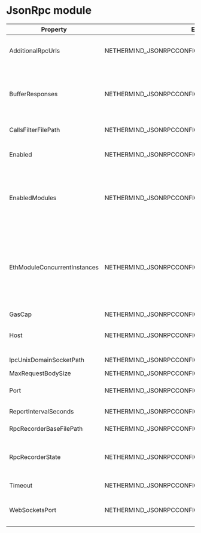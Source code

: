 # JsonRpc module

| Property                     | Env Variable                                            | Description                                                                                                                                                                                                                                                                                                                                                                                                            | Default                                                                      |
| ---------------------------- | ------------------------------------------------------- | ---------------------------------------------------------------------------------------------------------------------------------------------------------------------------------------------------------------------------------------------------------------------------------------------------------------------------------------------------------------------------------------------------------------------- | ---------------------------------------------------------------------------- |
| AdditionalRpcUrls            | NETHERMIND\_JSONRPCCONFIG\_ADDITIONALRPCURLS            | Defines additional RPC urls to listen on. Example url format: \["http://127.0.0.1:8550\|http\|eth;net;web3", "http://localhost:8560\|http;ws\|eth;net"]                                                                                                                                                                                                                                                                | \[]                                                                          |
| BufferResponses              | NETHERMIND\_JSONRPCCONFIG\_BUFFERRESPONSES              | Buffer responses before sending them to client. This allows to set Content-Length in response instead of using Transfer-Encoding: chunked. This may degrade performance on big responses. Max buffered response size is 2GB, chunked responses can be bigger.                                                                                                                                                          | false                                                                        |
| CallsFilterFilePath          | NETHERMIND\_JSONRPCCONFIG\_CALLSFILTERFILEPATH          | A path to a file that contains a list of new-line separated approved JSON RPC calls                                                                                                                                                                                                                                                                                                                                    | Data/jsonrpc.filter                                                          |
| Enabled                      | NETHERMIND\_JSONRPCCONFIG\_ENABLED                      | Defines whether the JSON RPC service is enabled on node startup. Configure host nad port if default values do not work for you.                                                                                                                                                                                                                                                                                        | false                                                                        |
| EnabledModules               | NETHERMIND\_JSONRPCCONFIG\_ENABLEDMODULES               | Defines which RPC modules should be enabled. Built in modules are: Admin, Baseline, Clique, Consensus, Db, Debug, Deposit, Erc20, Eth, Evm, Health Mev, NdmConsumer, NdmProvider, Net, Nft, Parity, Personal, Proof, Subscribe, Trace, TxPool, Vault, Web3.                                                                                                                                                            | \[Eth, Subscribe, Trace, TxPool, Web3, Personal, Proof, Net, Parity, Health] |
| EthModuleConcurrentInstances | NETHERMIND\_JSONRPCCONFIG\_ETHMODULECONCURRENTINSTANCES | Number of concurrent instances for non-sharable calls (eth\_call, eth\_estimateGas, eth\_getLogs, eth\_newFilter, eth\_newBlockFilter, eth\_newPendingTransactionFilter, eth\_uninstallFilter). This will limit load on the node CPU and IO to reasonable levels. If this limit is exceeded on Http calls 503 Service Unavailable will be returned along with Json RPC error. Defaults to number of logical processes. |                                                                              |
| GasCap                       | NETHERMIND\_JSONRPCCONFIG\_GASCAP                       | Gas limit for eth\_call and eth\_estimateGas                                                                                                                                                                                                                                                                                                                                                                           | 100000000                                                                    |
| Host                         | NETHERMIND\_JSONRPCCONFIG\_HOST                         | Host for JSON RPC calls. Ensure the firewall is configured when enabling JSON RPC. If it does not work with 117.0.0.1 try something like 10.0.0.4 or 192.168.0.1                                                                                                                                                                                                                                                       | "127.0.0.1"                                                                  |
| IpcUnixDomainSocketPath      | NETHERMIND\_JSONRPCCONFIG\_IPCUNIXDOMAINSOCKETPATH      | The path to connect a unix domain socket over.                                                                                                                                                                                                                                                                                                                                                                         |                                                                              |
| MaxRequestBodySize           | NETHERMIND\_JSONRPCCONFIG\_MAXREQUESTBODYSIZE           | Max HTTP request body size                                                                                                                                                                                                                                                                                                                                                                                             | 30000000                                                                     |
| Port                         | NETHERMIND\_JSONRPCCONFIG\_PORT                         | Port number for JSON RPC calls. Ensure the firewall is configured when enabling JSON RPC.                                                                                                                                                                                                                                                                                                                              | 8545                                                                         |
| ReportIntervalSeconds        | NETHERMIND\_JSONRPCCONFIG\_REPORTINTERVALSECONDS        | Interval between the JSON RPC stats report log                                                                                                                                                                                                                                                                                                                                                                         | 300                                                                          |
| RpcRecorderBaseFilePath      | NETHERMIND\_JSONRPCCONFIG\_RPCRECORDERBASEFILEPATH      | Base file path for diagnostic JSON RPC recorder.                                                                                                                                                                                                                                                                                                                                                                       | "logs/rpc.{counter}.txt"                                                     |
| RpcRecorderState             | NETHERMIND\_JSONRPCCONFIG\_RPCRECORDERSTATE             | Defines whether the JSON RPC diagnostic recording is enabled on node startup. Do not enable unless you are a DEV diagnosing issues with JSON RPC. Possible values: None/Request/Response/All.                                                                                                                                                                                                                          | None                                                                         |
| Timeout                      | NETHERMIND\_JSONRPCCONFIG\_TIMEOUT                      | JSON RPC' timeout value given in milliseconds.                                                                                                                                                                                                                                                                                                                                                                         | 20000                                                                        |
| WebSocketsPort               | NETHERMIND\_JSONRPCCONFIG\_WEBSOCKETSPORT               | Port number for JSON RPC web sockets calls. By default same port is used as regular JSON RPC. Ensure the firewall is configured when enabling JSON RPC.                                                                                                                                                                                                                                                                | 8545                                                                         |
